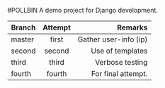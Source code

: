 #POLLBIN
A demo project for Django development.

| Branch | Attempt | Remarks|
|--------|:-------:|------------:|
| master | first   | Gather user-info (ip) |
| second | second  | Use of templates      |
| third  | third   | Verbose testing       |
| fourth | fourth  | For final attempt.    |